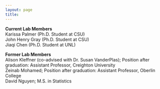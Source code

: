 ```yaml
---
layout: page
title:
---
```


**Current Lab Members**<br>
  Karissa Palmer (Ph.D. Student at CSU)<br>
  John Henry Gray (Ph.D. Student at CSU)<br>
  Jiaqi Chen (Ph.D. Student at UNL)<br>


**Former Lab Members**<br>
  Alison Kleffner (co-advised with Dr. Susan VanderPlas); Position after graduation: Assistant Professor, Creighton University<br>
  Zeinab Mohamed; Position after graduation: Assistant Professor, Oberlin College<br>
  David Nguyen; M.S. in Statistics<br>

